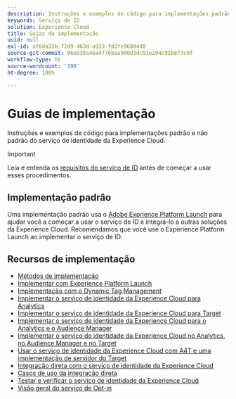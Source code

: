 ```yaml
---
description: Instruções e exemplos de código para implementações padrão e não padrão do serviço de identidade da Experience Cloud.
keywords: Serviço de ID
solution: Experience Cloud
title: Guias de implementação
uuid: null
exl-id: af6da32b-72d9-463d-a933-fd1fe960d4d8
source-git-commit: 06e935a4ba4776baa900d3dc91e294c92b873c0f
workflow-type: ht
source-wordcount: '190'
ht-degree: 100%

---
```


# Guias de implementação

Instruções e exemplos de código para implementações padrão e não padrão do serviço de identidade da Experience Cloud.

>[!IMPORTANT]
>
>Leia e entenda os [requisitos do serviço de ID](../reference/requirements.md) antes de começar a usar esses procedimentos.

## Implementação padrão

Uma implementação padrão usa o [Adobe Exprience Platform Launch](https://experienceleague.adobe.com/docs/launch/using/home.html?lang=pt-BR) para ajudar você a começar a usar o serviço de ID e integrá-lo a outras soluções da Experience Cloud. Recomendamos que você use o Experience Platform Launch ao implementar o serviço de ID.

## Recursos de implementação

* [Métodos de implementação](implementation-methods.md)
* [Implementar com Experience Platform Launch](ecid-implement-with-launch.md)
* [Implementação com o Dynamic Tag Management](standard.md)
* [Implementar o serviço de identidade da Experience Cloud para Analytics](setup-analytics.md)
* [Implementar o serviço de identidade da Experience Cloud para Target](setup-target.md)
* [Implementar o serviço de identidade da Experience Cloud para o Analytics e o Audience Manager](setup-aam-analytics.md)
* [Implementar o serviço de identidade da Experience Cloud no Analytics, no Audience Manager e no Target](setup-aam-analytics-target.md)
* [Usar o serviço de identidade da Experience Cloud com A4T e uma implementação de servidor do Target](ecid-a4t-target.md)
* [Integração direta com o serviço de identidade da Experience Cloud](direct-integration.md)
* [Casos de uso da integração direta](direct-integration-examples.md)
* [Testar e verificar o serviço de identidade da Experience Cloud](test-verify.md)
* [Visão geral do serviço de Opt-in](opt-in-service/optin-overview.md)

